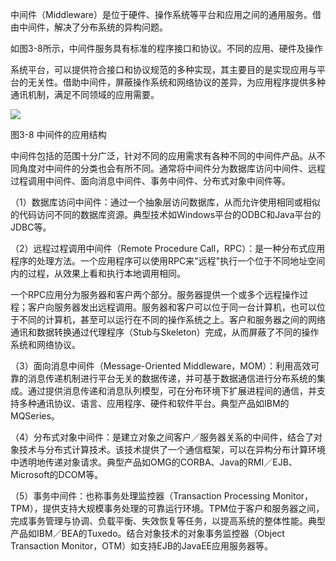 
中间件（Middleware）是位于硬件、操作系统等平台和应用之间的通用服务。借由中间件，解决了分布系统的异构问题。

如图3-8所示，中间件服务具有标准的程序接口和协议。不同的应用、硬件及操作

系统平台，可以提供符合接口和协议规范的多种实现，其主要目的是实现应用与平台的无关性。借助中间件，屏蔽操作系统和网络协议的差异，为应用程序提供多种通讯机制，满足不同领域的应用需要。

![](https://img.kancloud.cn/ef/a0/efa08a8df167c9cad40390456de7427e_1368x652.png)

图3-8 中间件的应用结构

中间件包括的范围十分广泛，针对不同的应用需求有各种不同的中间件产品。从不同角度对中间件的分类也会有所不同。通常将中间件分为数据库访问中间件、远程过程调用中间件、面向消息中间件、事务中间件、分布式对象中间件等。

（1）数据库访问中间件：通过一个抽象层访问数据库，从而允许使用相同或相似的代码访问不同的数据库资源。典型技术如Windows平台的ODBC和Java平台的JDBC等。

（2）远程过程调用中间件（Remote Procedure Call，RPC）：是一种分布式应用程序的处理方法。一个应用程序可以使用RPC来"远程"执行一个位于不同地址空间内的过程，从效果上看和执行本地调用相同。

一个RPC应用分为服务器和客户两个部分。服务器提供一个或多个远程操作过程；客户向服务器发出远程调用。服务器和客户可以位于同一台计算机，也可以位于不同的计算机，甚至可以运行在不同的操作系统之上。客户和服务器之间的网络通讯和数据转换通过代理程序（Stub与Skeleton）完成，从而屏蔽了不同的操作系统和网络协议。

（3）面向消息中间件（Message-Oriented Middleware，MOM）：利用高效可靠的消息传递机制进行平台无关的数据传递，并可基于数据通信进行分布系统的集成。通过提供消息传递和消息队列模型，可在分布环境下扩展进程间的通信，并支持多种通讯协议、语言、应用程序、硬件和软件平台。典型产品如IBM的MQSeries。

（4）分布式对象中间件：是建立对象之间客户／服务器关系的中间件，结合了对象技术与分布式计算技术。该技术提供了一个通信框架，可以在异构分布计算环境中透明地传递对象请求。典型产品如OMG的CORBA、Java的RMI／EJB、Microsoft的DCOM等。

（5）事务中间件：也称事务处理监控器（Transaction Processing Monitor，TPM），提供支持大规模事务处理的可靠运行环境。TPM位于客户和服务器之间，完成事务管理与协调、负载平衡、失效恢复等任务，以提高系统的整体性能。典型产品如IBM／BEA的Tuxedo。结合对象技术的对象事务监控器（Object
Transaction Monitor，OTM）如支持EJB的JavaEE应用服务器等。
